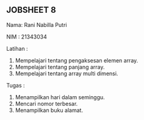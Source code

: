 ## JOBSHEET 8
Nama: Rani Nabilla Putri

NIM : 21343034

Latihan :

1. Mempelajari tentang pengaksesan elemen array.
2. Mempelajari tentang panjang array.
3. Mempelajari tentang array multi dimensi.

Tugas :
1. Menampilkan hari dalam seminggu.
2. Mencari nomor terbesar.
3. Menampilkan buku alamat.
